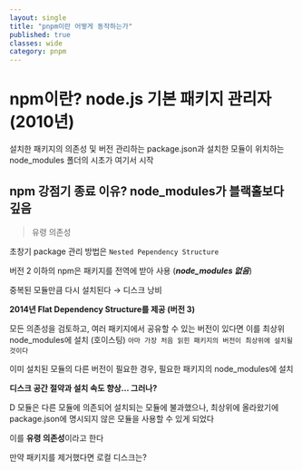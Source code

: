 ```yaml
---
layout: single
title: "pnpm이란 어떻게 동작하는가"
published: true
classes: wide
category: pnpm
---
```




# npm이란? node.js 기본 패키지 관리자 (2010년)

설치한 패키지의 의존성 및 버전 관리하는 package.json과
설치한 모듈이 위치하는 node_modules 폴더의 시초가 여기서 시작

## npm 강점기 종료 이유? node_modules가 블랙홀보다 깊음

> 유령 의존성
> 

초창기 package 관리 방법은 ```Nested Pependency Structure```

버전 2 이하의 npm은 패키지를 전역에 받아 사용 (***node_modules 없음***)

중복된 모듈만큼 다시 설치된다
→ 디스크 낭비


**2014년 Flat Dependency Structure를 제공 (버전 3)**

모든 의존성을 검토하고, 여러 패키지에서 공유할 수 있는 버전이 있다면 이를 최상위 node_modules에 설치 (호이스팅)
```아마 가장 처음 읽힌 패키지의 버전이 최상위에 설치될 것이다```

이미 설치된 모듈의 다른 버전이 필요한 경우, 필요한 패키지의 node_modules에 설치

**디스크 공간 절약과 설치 속도 향상… 그러나?**

D 모듈은 다른 모듈에 의존되어 설치되는 모듈에 불과했으나, 최상위에 올라왔기에 package.json에 명시되지 않은 모듈을 사용할 수 있게 되었다

이를 **유령 의존성**이라고 한다


만약 패키지를 제거했다면 로컬 디스크는?
